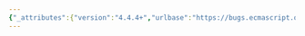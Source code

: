 ```yaml
---
{"_attributes":{"version":"4.4.4+","urlbase":"https://bugs.ecmascript.org/","maintainer":"dherman@mozilla.com"},"bug":{"bug_id":2546,"creation_ts":"2014-02-12 19:58:00 -0800","short_desc":"Array.prototype.copyWithin specifies two differerent default values for 'end'","delta_ts":"2014-04-06 11:31:29 -0700","product":"Draft for 6th Edition","component":"technical issue","version":"Rev 22: January 20, 2014 Draft","rep_platform":"All","op_sys":"All","bug_status":"RESOLVED","resolution":"FIXED","priority":"Normal","bug_severity":"enhancement","everconfirmed":true,"reporter":{"uid":"ecmascript","name":"C. Scott Ananian"},"assigned_to":{"uid":"allen","name":"Allen Wirfs-Brock"},"cc":"andrebargull","long_desc":[{"commentid":7285,"comment_count":0,"who":{"uid":"ecmascript","name":"C. Scott Ananian"},"bug_when":"2014-02-12 19:58:01 -0800","thetext":"The (non-normative?) text at the top of 22.1.3.3 Array.prototype.copyWithin states \"(target, start, end = this.length)\" and \"The end argument is optional with the length of the this object as its default value.\".\n\nHowever, the actual algorithm sets end to ToLength(ToObject(this).length) not this.length.  In particular, if this.length is negative, ToLength will make it zero, so there will be two different values for `end` depending on whether you think it is given its default value before executing the algorithm or not.  (Aka, whether you pay attention to the method signature and first paragraph, or just pay attention to the algorithm as stated.)\n\nThe easiest fix is just to eliminate the `= this.length` from the signature and possibly `with the length of the this object as its default value` from the second sentence.  That's assuming the algorithm is correct.\n\nIf instead the heading and paragraph text is correct, then step 12 should read:\n\n\"If end is undefined, let relativeEnd be ToInteger(lenVal); else let relativeEnd be ToInteger(end).\"\n\nThat is, refer to lenVal, not len, and perform ToInteger instead of ToLength."},{"commentid":7291,"comment_count":1,"who":{"uid":"allen","name":"Allen Wirfs-Brock"},"bug_when":"2014-02-13 08:52:26 -0800","thetext":"The algorithm is always normative.\n\nAs for any method that deals with generic array-like objects, \"the length of the Array\" should be be interpreted as meaning the result of applying ToLength to the value of the array's 'length' property. \n\nThe signature line isn't intended to be normative, but just a sort hand description of typical usage.\n\nI'm somewhat conflicted about whether I should change the heading signature line.  Clearly it caused some confusion for you and we what to avoid creating that sort of confusion. On the other hand, saying copyWithin(target, start [, end]) would be a less informative summary of the intended usage. \n\nI probably should say somewhere that heading signatures like this are non-normative, but not everybody will read that so the source of potential confusion will still be there."},{"commentid":7293,"comment_count":2,"who":{"uid":"ecmascript","name":"C. Scott Ananian"},"bug_when":"2014-02-13 13:20:27 -0800","thetext":"I wonder what the impact of actually changing the algorithm to use ToInteger for the end parameter would be?  This is totally a corner case, you'd only see it if you had an object with a negative length property.  But it would eliminate the possible confusion, and allow us to use the more descriptive signature without caveats."},{"commentid":7294,"comment_count":3,"who":{"uid":"andrebargull","name":"André Bargull"},"bug_when":"2014-02-13 13:59:52 -0800","thetext":"It's still necessary to say that default parameter expressions are not normative and are not supposed to be evaluated. This is required because the default expression may contain code which executes side effects, in this case, for example, `this.length` may execute arbitrary code if there is a getter for the \"length\" property on the thisValue object."},{"commentid":7353,"comment_count":4,"who":{"uid":"ecmascript","name":"C. Scott Ananian"},"bug_when":"2014-02-17 14:31:16 -0800","thetext":"Discussion in http://esdiscuss.org/topic/changing-behavior-of-array-copywithin-when-used-on-array-like-with-negative-length\n\nAndré Bargull proposes a concrete diff at https://gist.github.com/anba/6c75c34c72d4ffaa8de7\nwhich avoids double-invocation of `valueOf`/etc side-effects in case `this.length` is object-valued.\n\nA quick audit of the spec shows that `Array#fill` might have the same issue. `Array#lastIndexOf` also uses `ToLength` instead of `ToInteger` but it uses ES5-style default parameters.  The spec text can probably be made consistent without affecting actual behavior.\n\nThe `copyWithin`, `fill`, `lastIndexOf`, and `subarray` methods of `%TypedArray%.prototype` are spec'ed with default arguments equal to `this.length`, but there's no way `length` can be negative for a typed array."},{"commentid":7369,"comment_count":5,"who":{"uid":"ecmascript","name":"C. Scott Ananian"},"bug_when":"2014-02-18 12:54:03 -0800","thetext":"Claude Pache points out that `Array#slice` also contains a similar default for `end`."},{"commentid":7452,"comment_count":6,"who":{"uid":"allen","name":"Allen Wirfs-Brock"},"bug_when":"2014-03-19 12:48:42 -0700","thetext":"Fixed in rev23 editor's draft.\n\nRemoved all \"default value\"notation usage in function signatures so there is no confusion with the  normative algorithm texts.\n\nadded Bug 2582 for a abstract operation for converting relative index positions to absolute"},{"commentid":7605,"comment_count":7,"who":{"uid":"allen","name":"Allen Wirfs-Brock"},"bug_when":"2014-04-06 11:31:29 -0700","thetext":"fixed in rev23 draft"}]}}
---
```


